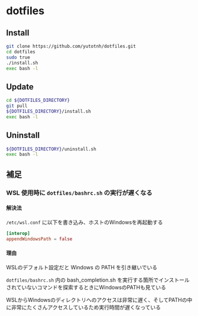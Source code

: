 # dotfiles

## Install

```bash
git clone https://github.com/yutotnh/dotfiles.git
cd dotfiles
sudo true
./install.sh
exec bash -l
```

## Update

```bash
cd ${DOTFILES_DIRECTORY}
git pull
${DOTFILES_DIRECTORY}/install.sh
exec bash -l
```

## Uninstall

```bash
${DOTFILES_DIRECTORY}/uninstall.sh
exec bash -l
```

## 補足

### WSL 使用時に `dotfiles/bashrc.sh` の実行が遅くなる

#### 解決法

`/etc/wsl.conf` に以下を書き込み、ホストのWindowsを再起動する

```text:/etc/wsl.conf
[interop]
appendWindowsPath = false
```

#### 理由

WSLのデフォルト設定だと Windows の PATH を引き継いでいる

`dotfiles/bashrc.sh` 内の bash_completion.sh を実行する箇所でインストールされていないコマンドを探索するときにWindowsのPATHも見ている

WSLからWindowsのディレクトリへのアクセスは非常に遅く、そしてPATHの中に非常にたくさんアクセスしているため実行時間が遅くなっている

